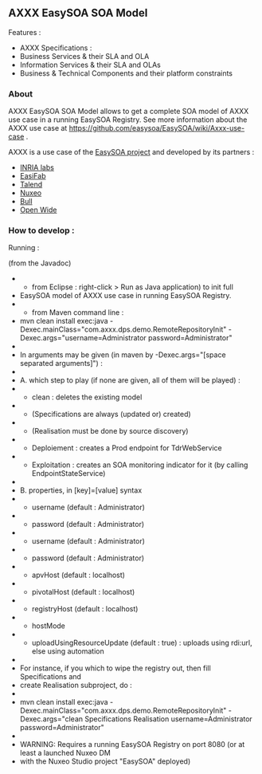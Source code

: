 ## AXXX EasySOA SOA Model

Features :

* AXXX Specifications :
 * Business Services & their SLA and OLA
 * Information Services & their SLA and OLAs
 * Business & Technical Components and their platform constraints 


### About

AXXX EasySOA SOA Model allows to get a complete SOA model of AXXX use case in a running EasySOA Registry.
See more information about the AXXX use case at https://github.com/easysoa/EasySOA/wiki/Axxx-use-case .

AXXX is a use case of the [EasySOA project](http://www.easysoa.org) and developed by its partners :
* [INRIA labs](http://www.inria.fr)
* [EasiFab](http://easifab.net)
* [Talend](http://www.talend.com)
* [Nuxeo](http://www.nuxeo.org)
* [Bull](http://www.bull.com)
* [Open Wide](http://www.openwide.fr)


### How to develop :

Running :

(from the Javadoc)

 * * from Eclipse : right-click > Run as Java application) to init full
 * EasySOA model of AXXX use case in running EasySOA Registry.
 * * from Maven command line :
 * mvn clean install exec:java -Dexec.mainClass="com.axxx.dps.demo.RemoteRepositoryInit" -Dexec.args="username=Administrator password=Administrator"
 * 
 * In arguments may be given (in maven by -Dexec.args="[space separated arguments]") :
 * 
 * A. which step to play (if none are given, all of them will be played) :
 * * clean : deletes the existing model
 * * (Specifications are always (updated or) created)
 * * (Realisation must be done by source discovery)
 * * Deploiement : creates a Prod endpoint for TdrWebService
 * * Exploitation : creates an SOA monitoring indicator for it (by calling EndpointStateService)
 * 
 * B. properties, in [key]=[value] syntax
 * * username (default : Administrator)
 * * password (default : Administrator)
 * * username (default : Administrator)
 * * password (default : Administrator)
 * * apvHost (default : localhost)
 * * pivotalHost (default : localhost)
 * * registryHost (default : localhost)
 * * hostMode
 * * uploadUsingResourceUpdate (default : true) : uploads using rdi:url, else using automation
 * 
 * For instance, if you which to wipe the registry out, then fill Specifications and
 * create Realisation subproject, do :
 * 
 * mvn clean install exec:java -Dexec.mainClass="com.axxx.dps.demo.RemoteRepositoryInit" -Dexec.args="clean Specifications Realisation username=Administrator password=Administrator"
 * 
 * WARNING: Requires a running EasySOA Registry on port 8080 (or at least a launched Nuxeo DM
 * with the Nuxeo Studio project "EasySOA" deployed)
